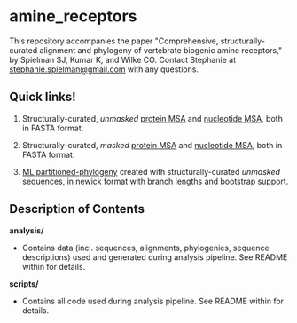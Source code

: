 amine_receptors
==============
This repository accompanies the paper "Comprehensive, structurally-curated alignment and phylogeny of vertebrate biogenic amine receptors," by Spielman SJ, Kumar K, and Wilke CO. 
Contact Stephanie at stephanie.spielman@gmail.com with any questions.

## Quick links!
1. Structurally-curated, *unmasked* [protein MSA](./analysis/alignments/structural/protein_aln_struc.fasta) and [nucleotide MSA](./analysis/alignments/structural/nucleotide_aln_struc.fasta), both in FASTA format.
 
2. Structurally-curated, *masked* [protein MSA](./analysis/alignments/structural/protein_aln_struc_masked.fasta) and [nucleotide MSA](./analysis/alignments/structural/nucleotide_aln_struc_masked.fasta), both in FASTA format.

3. [ML partitioned-phylogeny](./analysis/phylogenies/final_trees/masked_part.tre) created with structurally-curated *unmasked* sequences, in newick format with branch lengths and bootstrap support.

## Description of Contents 
__analysis/__
 * Contains data (incl. sequences, alignments, phylogenies, sequence descriptions) used and generated during analysis pipeline. See README within for details.

__scripts/__
 * Contains all code used during analysis pipeline. See README within for details.

